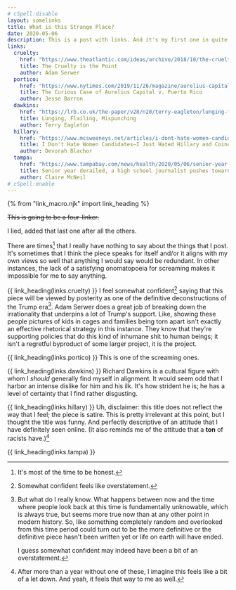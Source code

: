 ```yaml
---
# cSpell:disable
layout: somelinks
title: What is this Strange Place?
date: 2020-05-06
description: This is a post with links. And it's my first one in quite a while.
links:
  cruelty:
    href: "https://www.theatlantic.com/ideas/archive/2018/10/the-cruelty-is-the-point/572104/"
    title: The Cruelty is the Point
    author: Adam Serwer
  portico:
    href: "https://www.nytimes.com/2019/11/26/magazine/aurelius-capital-v-puerto-rico.html"
    title: The Curious Case of Aurelius Capital v. Puerto Rico
    author: Jesse Barron
  dawkins:
    href: "https://lrb.co.uk/the-paper/v28/n20/terry-eagleton/lunging-flailing-mispunching"
    title: Lunging, Flailing, Mispunching
    author: Terry Eagleton
  hillary:
    href: "https://www.mcsweeneys.net/articles/i-dont-hate-women-candidates-i-just-hated-hillary-and-coincidentally-im-starting-to-hate-elizabeth-warren"
    title: I Don't Hate Women Candidates—I Just Hated Hillary and Coincidentally I'm Starting to Hate Elizabeth Warren
    author: Devorah Blachor
  tampa:
    href: "https://www.tampabay.com/news/health/2020/05/06/senior-year-derailed-a-high-school-journalist-pushes-toward-one-last-deadline/"
    title: Senior year derailed, a high school journalist pushes toward one last deadline.
    author: Claire McNeil
# cSpell:enable
---
```


{% from "link_macro.njk" import link_heading %}

<del>This is going to be a four-linker.</del>

I lied, added that last one after all the others.

There are times[^1] that I really have nothing to say about the things that I post.
It's sometimes that I think the piece speaks for itself and/or it aligns with my own views so well that anything I would say would be redundant.
In other instances, the lack of a satisfying onomatopoeia for screaming makes it impossible for me to say anything.

{{ link_heading(links.cruelty) }}
I feel somewhat confident[^2] saying that this piece will be viewed by posterity as one of the definitive deconstructions of the Trump era[^3].
Adam Serwer does a great job of breaking down the irrationality that underpins a lot of Trump's support.
Like, showing these people pictures of kids in cages and families being torn apart isn't exactly an effective rhetorical strategy in this instance.
They know that they're supporting policies that do this kind of inhumane shit to human beings; it isn't a regretful byproduct of some larger project, it is the project.

{{ link_heading(links.portico) }}
This is one of the screaming ones.

{{ link_heading(links.dawkins) }}
Richard Dawkins is a cultural figure with whom I _should_ generally find myself in alignment.
It would seem odd that I harbor an intense dislike for him and his ilk.
It's how strident he is; he has a level of certainty that I find rather disgusting.

{{ link_heading(links.hillary) }}
Uh, disclaimer: this title does not reflect the way that I feel; the piece is satire.
This is pretty irrelevant at this point, but I thought the title was funny.
And perfectly descriptive of an attitude that I have definitely seen online.
(It also reminds me of the attitude that a **ton** of racists have.)[^4]

{{ link_heading(links.tampa) }}

<!-- prettier-ignore-start -->
[^1]: It's most of the time to be honest.
[^2]: Somewhat confident feels like overstatement.
[^3]: But what do I really know.
      What happens between now and the time where people look back at this time is fundamentally unknowable, which is always true, but seems more true now than at any other point in modern history.
      So, like something completely random and overlooked from this time period could turn out to be the more definitive or the definitive piece hasn't been written yet or life on earth will have ended.

      I guess somewhat confident may indeed have been a bit of an overstatement.

[^4]: After more than a year without one of these, I imagine this feels like a bit of a let down.
      And yeah, it feels that way to me as well.
<!-- prettier-ignore-end -->
